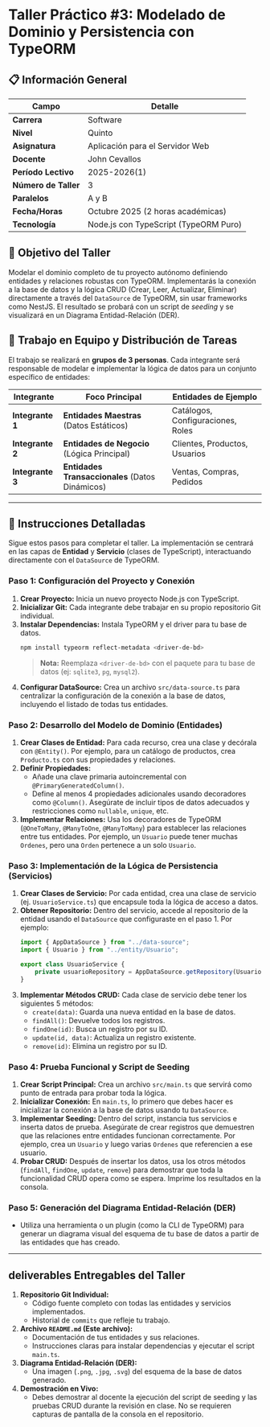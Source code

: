 # Taller Práctico #3: Modelado de Dominio y Persistencia con TypeORM

## 📋 Información General

| Campo              | Detalle                                       |
| ------------------ | --------------------------------------------- |
| **Carrera**        | Software                                      |
| **Nivel**          | Quinto                                        |
| **Asignatura**     | Aplicación para el Servidor Web               |
| **Docente**        | John Cevallos                                 |
| **Período Lectivo**| 2025-2026(1)                                  |
| **Número de Taller**| 3                                             |
| **Paralelos**      | A y B                                         |
| **Fecha/Horas**    | Octubre 2025 (2 horas académicas)             |
| **Tecnología**     | Node.js con TypeScript (TypeORM Puro)         |

## 🎯 Objetivo del Taller

Modelar el dominio completo de tu proyecto autónomo definiendo entidades y relaciones robustas con TypeORM. Implementarás la conexión a la base de datos y la lógica CRUD (Crear, Leer, Actualizar, Eliminar) directamente a través del `DataSource` de TypeORM, sin usar frameworks como NestJS. El resultado se probará con un script de *seeding* y se visualizará en un Diagrama Entidad-Relación (DER).

## 👥 Trabajo en Equipo y Distribución de Tareas

El trabajo se realizará en **grupos de 3 personas**. Cada integrante será responsable de modelar e implementar la lógica de datos para un conjunto específico de entidades:

| Integrante   | Foco Principal                               | Entidades de Ejemplo                  |
|--------------|----------------------------------------------|---------------------------------------|
| **Integrante 1** | **Entidades Maestras** (Datos Estáticos)      | Catálogos, Configuraciones, Roles     |
| **Integrante 2** | **Entidades de Negocio** (Lógica Principal)  | Clientes, Productos, Usuarios         |
| **Integrante 3** | **Entidades Transaccionales** (Datos Dinámicos)| Ventas, Compras, Pedidos              |

---

## 🚀 Instrucciones Detalladas

Sigue estos pasos para completar el taller. La implementación se centrará en las capas de **Entidad** y **Servicio** (clases de TypeScript), interactuando directamente con el `DataSource` de TypeORM.

### Paso 1: Configuración del Proyecto y Conexión

1.  **Crear Proyecto:** Inicia un nuevo proyecto Node.js con TypeScript.
2.  **Inicializar Git:** Cada integrante debe trabajar en su propio repositorio Git individual.
3.  **Instalar Dependencias:** Instala TypeORM y el driver para tu base de datos.
    ```bash
    npm install typeorm reflect-metadata <driver-de-bd>
    ```
    > **Nota:** Reemplaza `<driver-de-bd>` con el paquete para tu base de datos (ej: `sqlite3`, `pg`, `mysql2`).
4.  **Configurar DataSource:** Crea un archivo `src/data-source.ts` para centralizar la configuración de la conexión a la base de datos, incluyendo el listado de todas tus entidades.

### Paso 2: Desarrollo del Modelo de Dominio (Entidades)

1.  **Crear Clases de Entidad:** Para cada recurso, crea una clase y decórala con `@Entity()`. Por ejemplo, para un catálogo de productos, crea `Producto.ts` con sus propiedades y relaciones.
2.  **Definir Propiedades:**
    *   Añade una clave primaria autoincremental con `@PrimaryGeneratedColumn()`.
    *   Define al menos 4 propiedades adicionales usando decoradores como `@Column()`. Asegúrate de incluir tipos de datos adecuados y restricciones como `nullable`, `unique`, etc.
3.  **Implementar Relaciones:** Usa los decoradores de TypeORM (`@OneToMany`, `@ManyToOne`, `@ManyToMany`) para establecer las relaciones entre tus entidades. Por ejemplo, un `Usuario` puede tener muchas `Ordenes`, pero una `Orden` pertenece a un solo `Usuario`.

### Paso 3: Implementación de la Lógica de Persistencia (Servicios)

1.  **Crear Clases de Servicio:** Por cada entidad, crea una clase de servicio (ej. `UsuarioService.ts`) que encapsule toda la lógica de acceso a datos.
2.  **Obtener Repositorio:** Dentro del servicio, accede al repositorio de la entidad usando el `DataSource` que configuraste en el paso 1. Por ejemplo:
    ```typescript
    import { AppDataSource } from "../data-source";
    import { Usuario } from "../entity/Usuario";
    
    export class UsuarioService {
        private usuarioRepository = AppDataSource.getRepository(Usuario);
    }
    ```
3.  **Implementar Métodos CRUD:** Cada clase de servicio debe tener los siguientes 5 métodos:
    *   `create(data)`: Guarda una nueva entidad en la base de datos.
    *   `findAll()`: Devuelve todos los registros.
    *   `findOne(id)`: Busca un registro por su ID.
    *   `update(id, data)`: Actualiza un registro existente.
    *   `remove(id)`: Elimina un registro por su ID.

### Paso 4: Prueba Funcional y Script de Seeding

1.  **Crear Script Principal:** Crea un archivo `src/main.ts` que servirá como punto de entrada para probar toda la lógica.
2.  **Inicializar Conexión:** En `main.ts`, lo primero que debes hacer es inicializar la conexión a la base de datos usando tu `DataSource`.
3.  **Implementar Seeding:** Dentro del script, instancia tus servicios e inserta datos de prueba. Asegúrate de crear registros que demuestren que las relaciones entre entidades funcionan correctamente. Por ejemplo, crea un `Usuario` y luego varias `Ordenes` que referencien a ese usuario.
4.  **Probar CRUD:** Después de insertar los datos, usa los otros métodos (`findAll`, `findOne`, `update`, `remove`) para demostrar que toda la funcionalidad CRUD opera como se espera. Imprime los resultados en la consola.

### Paso 5: Generación del Diagrama Entidad-Relación (DER)

*   Utiliza una herramienta o un plugin (como la CLI de TypeORM) para generar un diagrama visual del esquema de tu base de datos a partir de las entidades que has creado.

---

##  deliverables Entregables del Taller

1.  **Repositorio Git Individual:**
    *   Código fuente completo con todas las entidades y servicios implementados.
    *   Historial de `commits` que refleje tu trabajo.
2.  **Archivo `README.md` (Este archivo):**
    *   Documentación de tus entidades y sus relaciones.
    *   Instrucciones claras para instalar dependencias y ejecutar el script `main.ts`.
3.  **Diagrama Entidad-Relación (DER):**
    *   Una imagen (`.png`, `.jpg`, `.svg`) del esquema de la base de datos generado.
4.  **Demostración en Vivo:**
    *   Debes demostrar al docente la ejecución del script de seeding y las pruebas CRUD durante la revisión en clase. No se requieren capturas de pantalla de la consola en el repositorio.
